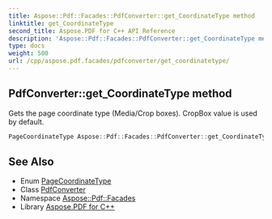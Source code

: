 ```yaml
---
title: Aspose::Pdf::Facades::PdfConverter::get_CoordinateType method
linktitle: get_CoordinateType
second_title: Aspose.PDF for C++ API Reference
description: 'Aspose::Pdf::Facades::PdfConverter::get_CoordinateType method. Gets the page coordinate type (Media/Crop boxes). CropBox value is used by default in C++.'
type: docs
weight: 500
url: /cpp/aspose.pdf.facades/pdfconverter/get_coordinatetype/
---
```

## PdfConverter::get_CoordinateType method


Gets the page coordinate type (Media/Crop boxes). CropBox value is used by default.

```cpp
PageCoordinateType Aspose::Pdf::Facades::PdfConverter::get_CoordinateType() const
```

## See Also

* Enum [PageCoordinateType](../../../aspose.pdf/pagecoordinatetype/)
* Class [PdfConverter](../)
* Namespace [Aspose::Pdf::Facades](../../)
* Library [Aspose.PDF for C++](../../../)

